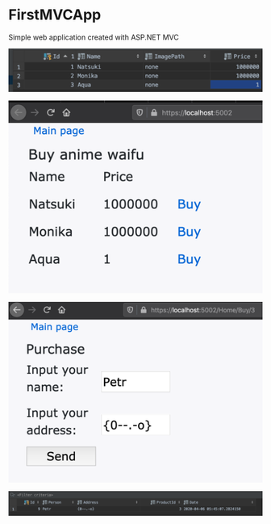 # FirstMVCApp
Simple web application created with ASP.NET MVC

![Image alt](https://github.com/dolovnyak/FirstMVCApp/blob/master/ScreenShots/Screenshot%202020-04-06%20at%2005.43.38.png)

![Image alt](https://github.com/dolovnyak/FirstMVCApp/blob/master/ScreenShots/Screenshot%202020-04-06%20at%2005.44.04.png)

![Image alt](https://github.com/dolovnyak/FirstMVCApp/blob/master/ScreenShots/Screenshot%202020-04-06%20at%2005.45.06.png)

![Image alt](https://github.com/dolovnyak/FirstMVCApp/blob/master/ScreenShots/Screenshot%202020-04-06%20at%2005.45.21.png)
